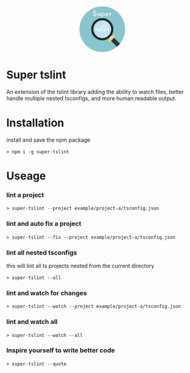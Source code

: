 <p align="center">
  <img src="./readme/logo.png" width="120px" alt="" />
</p>

# Super tslint
An extension of the tslint library adding the ability to watch files, better handle multiple nested tsconfigs, and more human readable output.

# Installation
install and save the npm package 
```
> npm i -g super-tslint
```

# Useage
### lint a project
```
> super-tslint --project example/project-a/tsconfig.json
```

### lint and auto fix a project
```
> super-tslint --fix --project example/project-a/tsconfig.json
```

### lint all nested tsconfigs
this will lint all ts projects nested from the current directory
```
> super-tslint --all
```

### lint and watch for changes
```
> super-tslint --watch --project example/project-a/tsconfig.json
```

### lint and watch all 
```
> super-tslint --watch --all
```

### Inspire yourself to write better code
```
> super-tslint --quote
```

